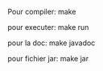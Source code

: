 Pour compiler: make


pour executer: make run


pour la doc: make javadoc


pour fichier jar: make jar